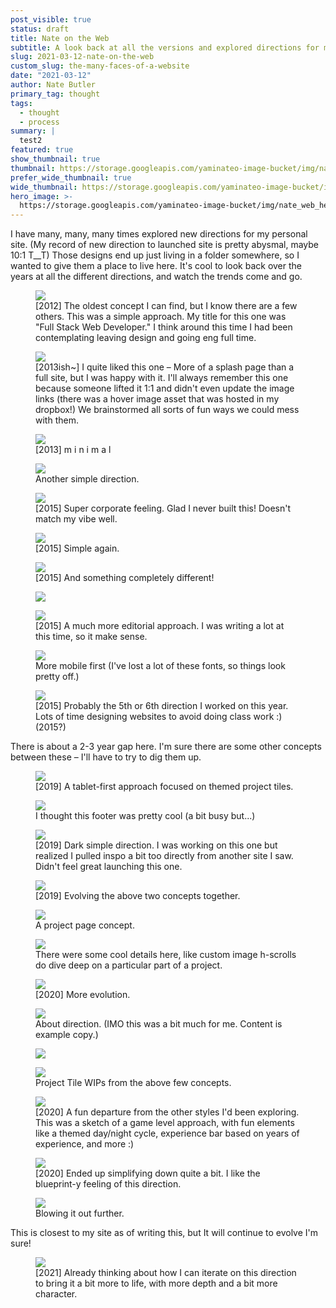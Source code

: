 ```yaml
---
post_visible: true
status: draft
title: Nate on the Web
subtitle: A look back at all the versions and explored directions for my personal site.
slug: 2021-03-12-nate-on-the-web
custom_slug: the-many-faces-of-a-website
date: "2021-03-12"
author: Nate Butler
primary_tag: thought
tags:
  - thought
  - process
summary: |
  test2
featured: true
show_thumbnail: true
thumbnail: https://storage.googleapis.com/yaminateo-image-bucket/img/nate_web_1x1.jpg
prefer_wide_thumbnail: true
wide_thumbnail: https://storage.googleapis.com/yaminateo-image-bucket/img/nate_web_2x1.jpg
hero_image: >-
  https://storage.googleapis.com/yaminateo-image-bucket/img/nate_web_hero_image.jpg
---
```


<p>I have many, many, many times explored new directions for my personal site. (My record of new direction to launched site is pretty abysmal, maybe 10:1 T__T) Those designs end up just living in a folder somewhere, so I wanted to give them a place to live here. It's cool to look back over the years at all the different directions, and watch the trends come and go.</p><figure class="w-richtext-figure-type-image w-richtext-align-fullwidth" style="max-width:2878px"><div><img src="https://uploads-ssl.webflow.com/60453108a750bf32c24d79eb/604bb40635e9c957609d0359_Screen%20Shot%202021-03-12%20at%2010.33.10%20AM.png" loading="lazy" width="auto" height="auto"></div><figcaption>[2012] The oldest concept I can find, but I&nbsp;know there are a few others. This was a simple approach. My title for this one was "Full Stack Web Developer."&nbsp;I&nbsp;think around this time I&nbsp;had been contemplating leaving design and going eng full time.</figcaption></figure><figure class="w-richtext-figure-type-image w-richtext-align-fullwidth" style="max-width:2878px"><div><img src="https://uploads-ssl.webflow.com/60453108a750bf32c24d79eb/604bb505e9349f61cec6c341_Screen%20Shot%202021-03-12%20at%2010.34.56%20AM.png" loading="lazy" width="auto" height="auto"></div><figcaption>[2013ish~] I quite liked this one – More of a splash page than a full site, but I was happy with it. I'll always remember this one because someone lifted it 1:1 and didn't even update the image links&nbsp;(there was a hover image asset that was hosted in my dropbox!) We brainstormed all sorts of fun ways we could mess with them.</figcaption></figure><figure class="w-richtext-figure-type-image w-richtext-align-fullwidth" style="max-width:2874px"><div><img src="https://uploads-ssl.webflow.com/60453108a750bf32c24d79eb/604bba7365053bcfe997c76d_Screen%20Shot%202021-03-12%20at%2010.52.15%20AM.png" loading="lazy" width="auto" height="auto"></div><figcaption>[2013] m i n i m a l</figcaption></figure><figure class="w-richtext-figure-type-image w-richtext-align-fullwidth" style="max-width:2880px"><div><img src="https://uploads-ssl.webflow.com/60453108a750bf32c24d79eb/604e6aaca35a42ce3746f80a_Screenshot%202013-12-15%2019.07.50.jpeg" loading="lazy"></div><figcaption>Another simple direction.</figcaption></figure><figure class="w-richtext-figure-type-image w-richtext-align-fullwidth" style="max-width:2094px"><div><img src="https://uploads-ssl.webflow.com/60453108a750bf32c24d79eb/604bbac964788fa9180d6c18_Screen%20Shot%202021-03-12%20at%2010.57.02%20AM.png" loading="lazy" width="auto" height="auto"></div><figcaption>[2015] Super corporate feeling. Glad I&nbsp;never built this!&nbsp;Doesn't match my vibe well.</figcaption></figure><figure class="w-richtext-figure-type-image w-richtext-align-fullwidth" style="max-width:1694px"><div><img src="https://uploads-ssl.webflow.com/60453108a750bf32c24d79eb/604bbaf3e9349f7a7dc6dc3b_Screen%20Shot%202021-03-12%20at%2010.57.34%20AM.png" loading="lazy" width="auto" height="auto"></div><figcaption>[2015] Simple again.</figcaption></figure><figure class="w-richtext-figure-type-image w-richtext-align-fullwidth" style="max-width:2880px"><div><img src="https://uploads-ssl.webflow.com/60453108a750bf32c24d79eb/604bbb18c2e0fa38d3c3262b_v4-d1.png" loading="lazy" width="auto" height="auto"></div><figcaption>[2015] And something completely different!</figcaption></figure><figure class="w-richtext-figure-type-image w-richtext-align-fullwidth" style="max-width:1584px"><div><img src="https://uploads-ssl.webflow.com/60453108a750bf32c24d79eb/604bba84983bbbf5ca688cfe_Screen%20Shot%202021-03-12%20at%2010.55.58%20AM.png" loading="lazy" width="auto" height="auto"></div></figure><figure class="w-richtext-figure-type-image w-richtext-align-fullwidth" style="max-width:1314px"><div><img src="https://uploads-ssl.webflow.com/60453108a750bf32c24d79eb/604bba9457aac10127329de5_Screen%20Shot%202021-03-12%20at%2010.56.23%20AM.png" loading="lazy" width="auto" height="auto"></div><figcaption>[2015] A much more editorial approach. I&nbsp;was writing a lot at this time, so it make sense.</figcaption></figure><figure class="w-richtext-figure-type-image w-richtext-align-fullwidth" style="max-width:1982px"><div><img src="https://uploads-ssl.webflow.com/60453108a750bf32c24d79eb/604bbb3c4ff35771de905edd_Screen%20Shot%202021-03-12%20at%2011.00.03%20AM.png" loading="lazy" width="auto" height="auto"></div><figcaption>More mobile first (I've lost a lot of these fonts, so things look pretty off.)</figcaption></figure><figure class="w-richtext-figure-type-image w-richtext-align-fullwidth" style="max-width:1876px"><div><img src="https://uploads-ssl.webflow.com/60453108a750bf32c24d79eb/604bbb590e0fb42da5ec0730_Screen%20Shot%202021-03-12%20at%2011.00.21%20AM.png" loading="lazy" width="auto" height="auto"></div><figcaption>[2015] Probably the 5th or 6th direction I&nbsp;worked on this year. Lots of time designing websites to avoid doing class work :) (2015?)</figcaption></figure><p>There is about a 2-3 year gap here. I'm sure there are some other concepts between these – I'll have to try to dig them up.</p><figure class="w-richtext-figure-type-image w-richtext-align-fullwidth" style="max-width:1544px"><div><img src="https://uploads-ssl.webflow.com/60453108a750bf32c24d79eb/604bda8003b5a73bb1af843c_Screen%20Shot%202021-03-12%20at%201.11.03%20PM.png" loading="lazy" width="auto" height="auto"></div><figcaption>[2019] A tablet-first approach focused on themed project tiles.</figcaption></figure><figure class="w-richtext-figure-type-image w-richtext-align-fullwidth" style="max-width:2414px"><div><img src="https://uploads-ssl.webflow.com/60453108a750bf32c24d79eb/604bda957f9d024fed9920ab_Screen%20Shot%202021-03-12%20at%201.11.32%20PM.png" loading="lazy" width="auto" height="auto"></div><figcaption>I thought this footer was pretty cool (a bit busy but...)</figcaption></figure><figure class="w-richtext-figure-type-image w-richtext-align-fullwidth" style="max-width:2298px"><div><img src="https://uploads-ssl.webflow.com/60453108a750bf32c24d79eb/604bdabf571e781647ee0a07_Screen%20Shot%202021-03-12%20at%201.11.56%20PM.png" loading="lazy" width="auto" height="auto"></div><figcaption>[2019] Dark simple direction. I&nbsp;was working on this one but realized I pulled inspo a bit too directly from another site I&nbsp;saw. Didn't feel great launching this one.</figcaption></figure><figure class="w-richtext-figure-type-image w-richtext-align-fullwidth" style="max-width:1572px"><div><img src="https://uploads-ssl.webflow.com/60453108a750bf32c24d79eb/604bdaf3ec4a8283ba115281_Screen%20Shot%202021-03-12%20at%201.12.21%20PM.png" loading="lazy" width="auto" height="auto"></div><figcaption>[2019] Evolving the above two concepts together.</figcaption></figure><figure class="w-richtext-figure-type-image w-richtext-align-fullwidth" style="max-width:1584px"><div><img src="https://uploads-ssl.webflow.com/60453108a750bf32c24d79eb/604bdb08d36352cfc56f0fab_Screen%20Shot%202021-03-12%20at%201.12.47%20PM.png" loading="lazy" width="auto" height="auto"></div><figcaption>A project page concept.</figcaption></figure><figure class="w-richtext-figure-type-image w-richtext-align-fullwidth" style="max-width:1636px"><div><img src="https://uploads-ssl.webflow.com/60453108a750bf32c24d79eb/604bdb1ae25b437f1ebb5bb3_Screen%20Shot%202021-03-12%20at%201.13.11%20PM.png" loading="lazy" width="auto" height="auto"></div><figcaption>There were some cool details here, like custom image h-scrolls do dive deep on a particular part of a project.</figcaption></figure><figure class="w-richtext-figure-type-image w-richtext-align-fullwidth" style="max-width:1838px"><div><img src="https://uploads-ssl.webflow.com/60453108a750bf32c24d79eb/604bdb4460ff3e0da9b23af7_Screen%20Shot%202021-03-12%20at%201.13.32%20PM.png" loading="lazy" width="auto" height="auto"></div><figcaption>[2020] More evolution.</figcaption></figure><figure class="w-richtext-figure-type-image w-richtext-align-fullwidth" style="max-width:1418px"><div><img src="https://uploads-ssl.webflow.com/60453108a750bf32c24d79eb/604bdb52e37b94ea500a2f92_Screen%20Shot%202021-03-12%20at%201.13.51%20PM.png" loading="lazy" width="auto" height="auto"></div><figcaption>About direction. (IMO&nbsp;this was a bit much for me. Content is example copy.)</figcaption></figure><figure class="w-richtext-figure-type-image w-richtext-align-fullwidth" style="max-width:1864px"><div><img src="https://uploads-ssl.webflow.com/60453108a750bf32c24d79eb/604bdb893e5bf650f5cef35d_Screen%20Shot%202021-03-12%20at%201.14.24%20PM.png" loading="lazy" width="auto" height="auto"></div></figure><figure class="w-richtext-figure-type-image w-richtext-align-fullwidth" style="max-width:1202px"><div><img src="https://uploads-ssl.webflow.com/60453108a750bf32c24d79eb/604bdbc3cc0083bc091c6a8e_Screen%20Shot%202021-03-12%20at%201.23.02%20PM.png" loading="lazy" width="auto" height="auto"></div><figcaption>Project Tile WIPs from the above few concepts.</figcaption></figure><figure class="w-richtext-figure-type-image w-richtext-align-fullwidth" style="max-width:2388px"><div><img src="https://uploads-ssl.webflow.com/60453108a750bf32c24d79eb/604bcbccd49140d58a82c8e8_IMG_0205.jpg" loading="lazy" width="auto" height="auto"></div><figcaption>[2020] A fun departure from the other styles I'd been exploring. This was a sketch of a game level approach, with fun elements like a themed day/night cycle, experience bar based on years of experience, and more :)</figcaption></figure><figure class="w-richtext-figure-type-image w-richtext-align-fullwidth" style="max-width:2214px"><div><img src="https://uploads-ssl.webflow.com/60453108a750bf32c24d79eb/604bdbf97f9d0275859923a9_Screen%20Shot%202021-03-12%20at%201.15.42%20PM.png" loading="lazy" width="auto" height="auto"></div><figcaption>[2020] Ended up simplifying down quite a bit. I&nbsp;like the blueprint-y feeling of this direction.</figcaption></figure><figure class="w-richtext-figure-type-image w-richtext-align-fullwidth" style="max-width:2242px"><div><img src="https://uploads-ssl.webflow.com/60453108a750bf32c24d79eb/604bdc1b2ba0d679dc12a6e9_Screen%20Shot%202021-03-12%20at%201.16.45%20PM.png" loading="lazy" width="auto" height="auto"></div><figcaption>Blowing it out further.</figcaption></figure><p>This is closest to my site as of writing this, but It will continue to evolve I'm sure!</p><figure class="w-richtext-figure-type-image w-richtext-align-fullwidth" style="max-width:1888px"><div><img src="https://uploads-ssl.webflow.com/60453108a750bf32c24d79eb/604bdc637a2c856e887b0ab7_Screen%20Shot%202021-03-12%20at%201.25.48%20PM.png" loading="lazy" width="auto" height="auto"></div><figcaption>[2021] Already thinking about how I&nbsp;can iterate on this direction to bring it a bit more to life, with more depth and a bit more character.</figcaption></figure>
